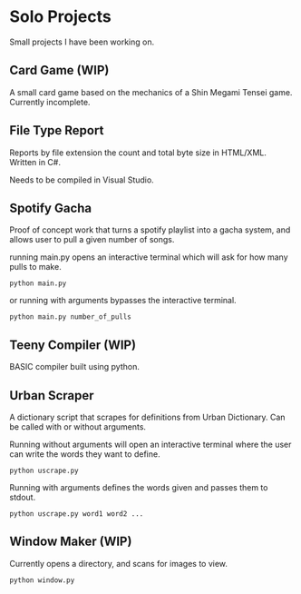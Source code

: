 # Solo Projects
Small projects I have been working on.

## Card Game (WIP)
A small card game based on the mechanics of a Shin Megami Tensei game. Currently incomplete.

## File Type Report
Reports by file extension the count and total byte size in HTML/XML. Written in C#.

Needs to be compiled in Visual Studio.

## Spotify Gacha
Proof of concept work that turns a spotify playlist into a gacha system, and allows user to pull a given number of songs.

running main.py opens an interactive terminal which will ask for how many pulls to make.

`python main.py`

or running with arguments bypasses the interactive terminal.

`python main.py number_of_pulls`

## Teeny Compiler (WIP)
BASIC compiler built using python.

## Urban Scraper
A dictionary script that scrapes for definitions from Urban Dictionary. Can be called with or without arguments.

Running without arguments will open an interactive terminal where the user can write the words they want to define.

`python uscrape.py`

Running with arguments defines the words given and passes them to stdout.

`python uscrape.py word1 word2 ...`

## Window Maker (WIP)
Currently opens a directory, and scans for images to view.

`python window.py`


